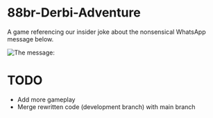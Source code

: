# 88br-Derbi-Adventure
A game referencing our insider joke about the nonsensical WhatsApp message below.

![The message:](https://i.imgur.com/IEPSSfo_d.webp?maxwidth=760&fidelity=grand)

# TODO
- Add more gameplay
- Merge rewritten code (development branch) with main branch

